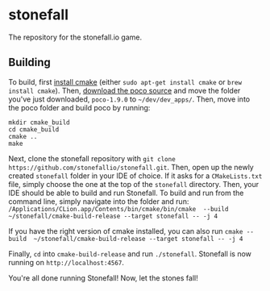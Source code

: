 # stonefall
The repository for the stonefall.io game.

## Building
To build, first [install cmake](https://cmake.org/install/) (either `sudo apt-get install cmake` or
`brew install cmake`). Then, [download the poco source](https://pocoproject.org/download/index.html)
and move the folder you've just downloaded, `poco-1.9.0` to `~/dev/dev_apps/`. Then, move into the
poco folder and build poco by running:
```
mkdir cmake_build
cd cmake_build
cmake ..
make
```
Next, clone the stonefall repository with `git clone https://github.com/stonefallio/stonefall.git`.
Then, open up the newly created `stonefall` folder in your IDE of choice. If it asks for a 
`CMakeLists.txt` file, simply choose the one at the top of the `stonefall` directory. 
Then, your IDE should be able to build and run Stonefall. To build and run from the command line, 
simply navigate into the folder and run: `/Applications/CLion.app/Contents/bin/cmake/bin/cmake 
--build ~/stonefall/cmake-build-release --target stonefall -- -j 4`

If you have the right version of cmake installed, you can also run `cmake --build 
~/stonefall/cmake-build-release --target stonefall -- -j 4`

Finally, `cd` into `cmake-build-release` and run `./stonefall`. Stonefall is now running on `http://localhost:4567`.

You're all done running Stonefall! Now, let the stones fall!
